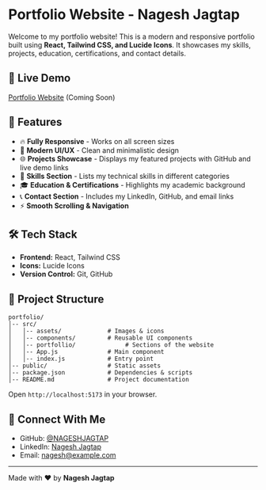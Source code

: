 # Portfolio Website - Nagesh Jagtap

Welcome to my portfolio website! This is a modern and responsive portfolio built using **React, Tailwind CSS, and Lucide Icons**. It showcases my skills, projects, education, certifications, and contact details.

## 🚀 Live Demo
[Portfolio Website](#) (Coming Soon)

## 📌 Features
- 🔥 **Fully Responsive** - Works on all screen sizes
- 🎨 **Modern UI/UX** - Clean and minimalistic design
- 🌐 **Projects Showcase** - Displays my featured projects with GitHub and live demo links
- 🎯 **Skills Section** - Lists my technical skills in different categories
- 🎓 **Education & Certifications** - Highlights my academic background
- 📞 **Contact Section** - Includes my LinkedIn, GitHub, and email links
- ⚡ **Smooth Scrolling & Navigation**

## 🛠️ Tech Stack
- **Frontend:** React, Tailwind CSS
- **Icons:** Lucide Icons
- **Version Control:** Git, GitHub

## 📂 Project Structure
```
portfolio/
│-- src/
│   │-- assets/             # Images & icons
│   │-- components/         # Reusable UI components
│   │-- portfollio/              # Sections of the website
│   │-- App.js              # Main component
│   │-- index.js            # Entry point
│-- public/                 # Static assets
│-- package.json            # Dependencies & scripts
│-- README.md               # Project documentation
```



 Open `http://localhost:5173` in your browser.

## 🔗 Connect With Me
- GitHub: [@NAGESHJAGTAP](https://github.com/NAGESHJAGTAP)
- LinkedIn: [Nagesh Jagtap](https://www.linkedin.com/in/nagesh-jagtap-9bb56031a/)
- Email: [nagesh@example.com](mailto:nagesh@example.com)

---

Made with ❤️ by **Nagesh Jagtap**


